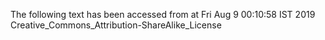 The following text has been accessed from at Fri Aug 9 00:10:58 IST 2019
Creative_Commons_Attribution-ShareAlike_License
